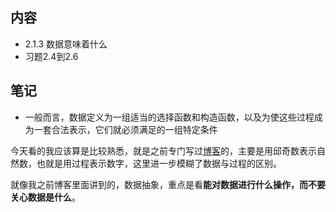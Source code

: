 ## 内容

- 2.1.3 数据意味着什么
- 习题2.4到2.6

## 笔记

- 一般而言，数据定义为一组适当的选择函数和构造函数，以及为使这些过程成为一套合法表示，它们就必须满足的一组特定条件

今天看的我应该算是比较熟悉，就是之前专门写过[博客](http://liujiacai.net/blog/2014/10/12/lambda-calculus-introduction/)的，主要是用邱奇数表示自然数，也就是用过程表示数字，这里进一步模糊了数据与过程的区别。

就像我之前博客里面讲到的，数据抽象，重点是看**能对数据进行什么操作，而不要关心数据是什么**。